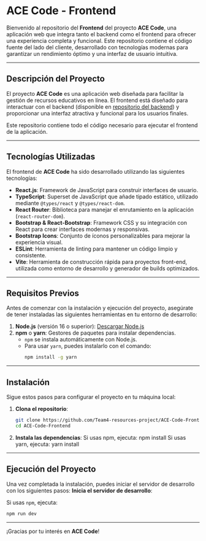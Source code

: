 # ACE Code - Frontend

Bienvenido al repositorio del **Frontend** del proyecto **ACE Code**, una aplicación web que integra tanto el backend como el frontend para ofrecer una experiencia completa y funcional. Este repositorio contiene el código fuente del lado del cliente, desarrollado con tecnologías modernas para garantizar un rendimiento óptimo y una interfaz de usuario intuitiva.

---

## Descripción del Proyecto

El proyecto **ACE Code** es una aplicación web diseñada para facilitar la gestión de recursos educativos en línea. El frontend está diseñado para interactuar con el backend (disponible en [repositorio del backend](https://github.com/Team4-resources-project/ACE-Code-Backend)) y proporcionar una interfaz atractiva y funcional para los usuarios finales.

Este repositorio contiene todo el código necesario para ejecutar el frontend de la aplicación.

---

## Tecnologías Utilizadas

El frontend de **ACE Code** ha sido desarrollado utilizando las siguientes tecnologías:

- **React.js**: Framework de JavaScript para construir interfaces de usuario.
- **TypeScript**: Superset de JavaScript que añade tipado estático, utilizado mediante `@types/react` y `@types/react-dom`.
- **React Router**: Biblioteca para manejar el enrutamiento en la aplicación (`react-router-dom`).
- **Bootstrap & React-Bootstrap**: Framework CSS y su integración con React para crear interfaces modernas y responsivas.
- **Bootstrap Icons**: Conjunto de íconos personalizables para mejorar la experiencia visual.
- **ESLint**: Herramienta de linting para mantener un código limpio y consistente.
- **Vite**: Herramienta de construcción rápida para proyectos front-end, utilizada como entorno de desarrollo y generador de builds optimizados.

---

## Requisitos Previos

Antes de comenzar con la instalación y ejecución del proyecto, asegúrate de tener instaladas las siguientes herramientas en tu entorno de desarrollo:

1. **Node.js** (versión 16 o superior): [Descargar Node.js](https://nodejs.org/)
2. **npm** o **yarn**: Gestores de paquetes para instalar dependencias.
   - `npm` se instala automáticamente con Node.js.
   - Para usar `yarn`, puedes instalarlo con el comando:
     ```bash
     npm install -g yarn
     ```
---
## Instalación

Sigue estos pasos para configurar el proyecto en tu máquina local:

1. **Clona el repositorio**:
   ```bash
   git clone https://github.com/Team4-resources-project/ACE-Code-Frontend.git
   cd ACE-Code-Frontend

2. **Instala las dependencias**:
  Si usas npm, ejecuta:
  npm install
  Si usas yarn, ejecuta:
  yarn install

---
## Ejecución del Proyecto

Una vez completada la instalación, puedes iniciar el servidor de desarrollo con los siguientes pasos:
**Inicia el servidor de desarrollo**:

   Si usas `npm`, ejecuta:
   ```bash
   npm run dev
```
---

¡Gracias por tu interés en **ACE Code**!
